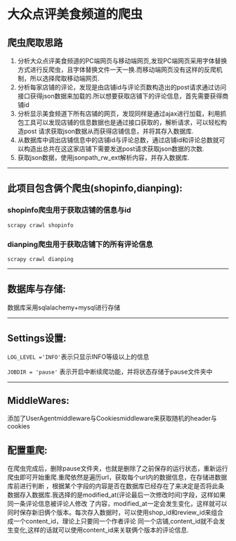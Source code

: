 # 大众点评美食频道的爬虫

## 爬虫爬取思路
1. 分析大众点评美食频道的PC端网页与移动端网页,发现PC端网页采用字体替换方式进行反爬虫，且字体替换文件一天一换.而移动端网页没有这样的反爬机制，所以选择爬取移动端网页.
2. 分析每家店铺的评论，发现是由店铺id与评论页数构造出的post请求通过访问接口获得json数据来加载的.所以想要获取店铺下的评论信息，首先需要获得商铺id
3. 分析显示美食频道下所有店铺的网页，发现同样是通过ajax进行加载，利用抓包工具可以发现店铺的信息数据也是通过接口获取的，解析请求，可以轻松构造post
   请求获取json数据从而获得店铺信息，并将其存入数据库.
4. 从数据库中调出店铺信息中的店铺id与评论总数，通过店铺id和评论总数就可以构造出总共在这这家店铺下需要发送post请求获取json数据的次数.
5. 获取json数据，使用jsonpath_rw_ext解析内容，并存入数据库.

---
## 此项目包含俩个爬虫(shopinfo,dianping):
### shopinfo爬虫用于获取店铺的信息与id
`scrapy crawl shopinfo`
### dianping爬虫用于获取店铺下的所有评论信息
`scrapy crawl dianping`

---
## 数据库与存储:

 数据库采用sqlalachemy+mysql进行存储

---
## Settings设置:
`LOG_LEVEL ='INFO'`表示只显示INFO等级以上的信息

`JOBDIR = 'pause'` 表示开启中断续爬功能，并将状态存储于pause文件夹中

---
## MiddleWares:
添加了UserAgentmiddleware与Cookiesmiddleware来获取随机的header与cookies

## 配置重爬:
在爬虫完成后，删除pause文件夹，也就是删除了之前保存的运行状态，重新运行爬虫即可开始重爬.重爬依然是遍历url，获取每个url内的数据信息，在存储进数据库前进行判断
，根据某个字段的内容是否在数据库已经存在了来决定是否将此条数据存入数据库.我选择的是modified_at(评论最后一次修改时间)字段，这样如果同一条评论信息被评论人修改
了内容，modified_at一定会发生变化，这样就可以同时保存新旧俩个版本。每次存入数据时，可以使用shop_id和review_id来组合成一个content_id，理论上只要同一个作者评论
同一个店铺,content_id就不会发生变化,这样的话就可以使用content_id来关联俩个版本的评论信息.

